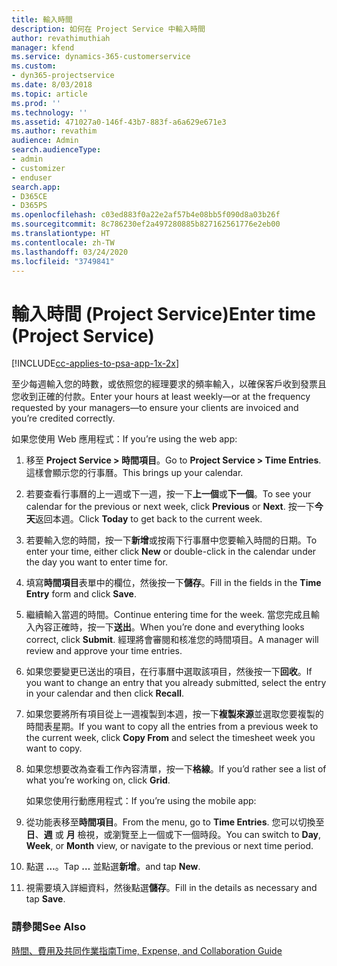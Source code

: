 ```yaml
---
title: 輸入時間
description: 如何在 Project Service 中輸入時間
author: revathimuthiah
manager: kfend
ms.service: dynamics-365-customerservice
ms.custom:
- dyn365-projectservice
ms.date: 8/03/2018
ms.topic: article
ms.prod: ''
ms.technology: ''
ms.assetid: 471027a0-146f-43b7-883f-a6a629e671e3
ms.author: revathim
audience: Admin
search.audienceType:
- admin
- customizer
- enduser
search.app:
- D365CE
- D365PS
ms.openlocfilehash: c03ed883f0a22e2af57b4e08bb5f090d8a03b26f
ms.sourcegitcommit: 8c786230ef2a497280885b827162561776e2eb00
ms.translationtype: HT
ms.contentlocale: zh-TW
ms.lasthandoff: 03/24/2020
ms.locfileid: "3749841"
---
```

# <a name="enter-time-project-service"></a><span data-ttu-id="bc82a-103">輸入時間 (Project Service)</span><span class="sxs-lookup"><span data-stu-id="bc82a-103">Enter time (Project Service)</span></span>

[!INCLUDE[cc-applies-to-psa-app-1x-2x](../includes/cc-applies-to-psa-app-1x-2x.md)]

<span data-ttu-id="bc82a-104">至少每週輸入您的時數，或依照您的經理要求的頻率輸入，以確保客戶收到發票且您收到正確的付款。</span><span class="sxs-lookup"><span data-stu-id="bc82a-104">Enter your hours at least weekly—or at the frequency requested by your managers—to ensure your clients are invoiced and you’re credited correctly.</span></span>  
  
 <span data-ttu-id="bc82a-105">如果您使用 Web 應用程式：</span><span class="sxs-lookup"><span data-stu-id="bc82a-105">If you’re using the web app:</span></span>  
  
1. <span data-ttu-id="bc82a-106">移至 **Project Service > 時間項目**。</span><span class="sxs-lookup"><span data-stu-id="bc82a-106">Go to **Project Service > Time Entries**.</span></span> <span data-ttu-id="bc82a-107">這樣會顯示您的行事曆。</span><span class="sxs-lookup"><span data-stu-id="bc82a-107">This brings up your calendar.</span></span>  
  
2. <span data-ttu-id="bc82a-108">若要查看行事曆的上一週或下一週，按一下**上一個**或**下一個**。</span><span class="sxs-lookup"><span data-stu-id="bc82a-108">To see your calendar for the previous or next week, click **Previous** or **Next**.</span></span> <span data-ttu-id="bc82a-109">按一下**今天**返回本週。</span><span class="sxs-lookup"><span data-stu-id="bc82a-109">Click **Today** to get back to the current week.</span></span>  
  
3. <span data-ttu-id="bc82a-110">若要輸入您的時間，按一下**新增**或按兩下行事曆中您要輸入時間的日期。</span><span class="sxs-lookup"><span data-stu-id="bc82a-110">To enter your time, either click **New** or double-click in the calendar under the day you want to enter time for.</span></span>  
  
4. <span data-ttu-id="bc82a-111">填寫**時間項目**表單中的欄位，然後按一下**儲存**。</span><span class="sxs-lookup"><span data-stu-id="bc82a-111">Fill in the fields in the **Time Entry** form and click **Save**.</span></span>  
  
5. <span data-ttu-id="bc82a-112">繼續輸入當週的時間。</span><span class="sxs-lookup"><span data-stu-id="bc82a-112">Continue entering time for the week.</span></span> <span data-ttu-id="bc82a-113">當您完成且輸入內容正確時，按一下**送出**。</span><span class="sxs-lookup"><span data-stu-id="bc82a-113">When you’re done and everything looks correct, click **Submit**.</span></span> <span data-ttu-id="bc82a-114">經理將會審閱和核准您的時間項目。</span><span class="sxs-lookup"><span data-stu-id="bc82a-114">A manager will review and approve your time entries.</span></span>  
  
6. <span data-ttu-id="bc82a-115">如果您要變更已送出的項目，在行事曆中選取該項目，然後按一下**回收**。</span><span class="sxs-lookup"><span data-stu-id="bc82a-115">If you want to change an entry that you already submitted, select the entry in your calendar and then click **Recall**.</span></span>  
  
7. <span data-ttu-id="bc82a-116">如果您要將所有項目從上一週複製到本週，按一下**複製來源**並選取您要複製的時間表星期。</span><span class="sxs-lookup"><span data-stu-id="bc82a-116">If you want to copy all the entries from a previous week to the current week, click **Copy From** and select the timesheet week you want to copy.</span></span>  
  
8. <span data-ttu-id="bc82a-117">如果您想要改為查看工作內容清單，按一下**格線**。</span><span class="sxs-lookup"><span data-stu-id="bc82a-117">If you’d rather see a list of what you’re working on, click **Grid**.</span></span>  
  
   <span data-ttu-id="bc82a-118">如果您使用行動應用程式：</span><span class="sxs-lookup"><span data-stu-id="bc82a-118">If you’re using the mobile app:</span></span>  
  
9. <span data-ttu-id="bc82a-119">從功能表移至**時間項目**。</span><span class="sxs-lookup"><span data-stu-id="bc82a-119">From the menu, go to **Time Entries**.</span></span>     <span data-ttu-id="bc82a-120">您可以切換至 **日**、**週** 或 **月** 檢視，或瀏覽至上一個或下一個時段。</span><span class="sxs-lookup"><span data-stu-id="bc82a-120">You can switch to **Day**, **Week**, or **Month** view, or navigate to the previous or next time period.</span></span>  
  
10. <span data-ttu-id="bc82a-121">點選 **…**。</span><span class="sxs-lookup"><span data-stu-id="bc82a-121">Tap **…**</span></span> <span data-ttu-id="bc82a-122">並點選**新增**。</span><span class="sxs-lookup"><span data-stu-id="bc82a-122">and tap **New**.</span></span>  
  
11. <span data-ttu-id="bc82a-123">視需要填入詳細資料，然後點選**儲存**。</span><span class="sxs-lookup"><span data-stu-id="bc82a-123">Fill in the details as necessary and tap **Save**.</span></span>  
  
### <a name="see-also"></a><span data-ttu-id="bc82a-124">請參閱</span><span class="sxs-lookup"><span data-stu-id="bc82a-124">See Also</span></span>  
 [<span data-ttu-id="bc82a-125">時間、費用及共同作業指南</span><span class="sxs-lookup"><span data-stu-id="bc82a-125">Time, Expense, and Collaboration Guide</span></span>](../project-service/time-expense-collaboration-guide.md)
